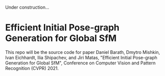 Under construction...

# Efficient Initial Pose-graph Generation for Global SfM

This repo will be the source code for paper Daniel Barath, Dmytro Mishkin, Ivan Eichhardt, Ilia Shipachev, and Jiri Matas, "Efficient Initial Pose-graph Generation for Global SfM", Conference on Computer Vision and Pattern Recognition (CVPR) 2021.
